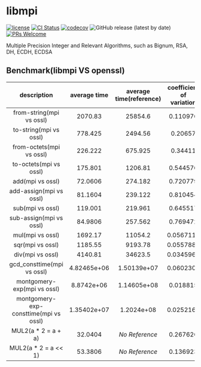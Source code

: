 # libmpi

[![license](https://img.shields.io/badge/license-Apache-brightgreen.svg?style=flat)](https://github.com/vxfury/libmpi/blob/master/LICENSE)
[![CI Status](https://github.com/vxfury/libmpi/workflows/ci/badge.svg)](https://github.com/vxfury/libmpi/actions)
[![codecov](https://codecov.io/gh/vxfury/libmpi/branch/main/graph/badge.svg?token=5IfLTTEcnF)](https://codecov.io/gh/vxfury/libmpi)
![GitHub release (latest by date)](https://img.shields.io/github/v/release/vxfury/libmpi?color=red&label=release)
[![PRs Welcome](https://img.shields.io/badge/PRs-welcome-brightgreen.svg)](https://github.com/vxfury/libmpi/pulls)

Multiple Precision Integer and Relevant Algorithms, such as Bignum, RSA, DH, ECDH, ECDSA
## Benchmark(libmpi VS openssl)

|              description              | average time | average time(reference) | coefficient of variation | perfermance ratio |
| :-: | :-: | :-: | :-: | :-: |
|       from-string(mpi vs ossl)        |   2070.83    |         25854.6         |         0.110976         |      <span style="color:#008000;font-weight:bold;text-decoration:blink;">12.4851</span>      |
|        to-string(mpi vs ossl)         |   778.425    |         2494.56         |         0.20657          |      <span style="color:#008000;font-weight:bold;">3.20462</span>      |
|       from-octets(mpi vs ossl)        |   226.222    |         675.925         |         0.34411          |      <span style="color:#008000;font-weight:bold;">2.98789</span>      |
|        to-octets(mpi vs ossl)         |   175.801    |         1206.81         |         0.544576         |      <span style="color:#008000;font-weight:bold;text-decoration:blink;">6.86462</span>      |
|           add(mpi vs ossl)            |   72.0606    |         274.182         |         0.720779         |      <span style="color:#008000;font-weight:bold;">3.80488</span>      |
|        add-assign(mpi vs ossl)        |   81.1604    |         239.122         |         0.810454         |      <span style="color:#008000;font-weight:bold;">2.94628</span>      |
|           sub(mpi vs ossl)            |   119.001    |         219.961         |         0.645517         |      <span style="color:#008000;">1.8484</span>       |
|        sub-assign(mpi vs ossl)        |   84.9806    |         257.562         |         0.769472         |      <span style="color:#008000;font-weight:bold;">3.03083</span>      |
|           mul(mpi vs ossl)            |   1692.17    |         11054.2         |        0.0567111         |      <span style="color:#008000;font-weight:bold;text-decoration:blink;">6.53253</span>      |
|           sqr(mpi vs ossl)            |   1185.55    |         9193.78         |        0.0557882         |      <span style="color:#008000;font-weight:bold;text-decoration:blink;">7.75488</span>      |
|           div(mpi vs ossl)            |   4140.81    |         34623.5         |        0.0345965         |      <span style="color:#008000;font-weight:bold;text-decoration:blink;">8.36152</span>      |
|      gcd_consttime(mpi vs ossl)       | 4.82465e+06  |       1.50139e+07       |        0.0602306         |      <span style="color:#008000;font-weight:bold;">3.11192</span>      |
|      montgomery-exp(mpi vs ossl)      |  8.8742e+06  |       1.14605e+08       |         0.018815         |      <span style="color:#008000;font-weight:bold;text-decoration:blink;">12.9144</span>      |
| montgomery-exp-consttime(mpi vs ossl) | 1.35402e+07  |       1.2024e+08        |        0.0252169         |      <span style="color:#008000;font-weight:bold;text-decoration:blink;">8.88025</span>      |
|          MUL2(a * 2 = a + a)          |   32.0404    |      <span style="font-style:italic;">No Reference</span>       |         0.267626         |        N/A        |
|         MUL2(a * 2 = a << 1)          |   53.3806    |      <span style="font-style:italic;">No Reference</span>       |         0.136923         |        N/A        |
